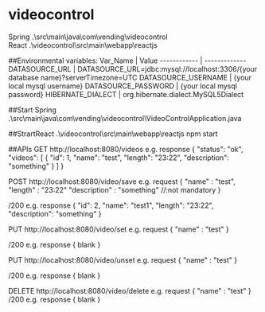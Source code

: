 # videocontrol

Spring .\src\main\java\com\vending\videocontrol\
React .\videocontrol\src\main\webapp\reactjs

##Environmental variables:
Var_Name | Value
------------ | -------------
DATASOURCE_URL | DATASOURCE_URL=jdbc:mysql://localhost:3306/{your database name}?serverTimezone\=UTC
DATASOURCE_USERNAME | {your local mysql username}
DATASOURCE_PASSWORD | {your local mysql password}
HIBERNATE_DIALECT | org.hibernate.dialect.MySQL5Dialect

##Start Spring
.\src\main\java\com\vending\videocontrol\VideoControlApplication.java

##StrartReact
.\videocontrol\src\main\webapp\reactjs
npm start

##APIs
GET http://localhost:8080/videos
   e.g. response {
        "status": "ok",
            "videos": [
                {
                    "id": 1,
                    "name": "test",
                    "length": "23:22",
                    "description": "something"
                }
            ]
    }
    
POST http://localhost:8080/video/save
    e.g. request {
        "name" : "test",
        "length" : "23:22"
        "description" : "something" //:not mandatory
    }
    
   /200   e.g. response {
         "id": 2,
            "name": "test1",
            "length": "23:22",
            "description": "something"
          }
    
PUT http://localhost:8080/video/set
    e.g. request {
        "name" : "test"
    }
    
   /200 e.g. response {
        blank
        }

PUT http://localhost:8080/video/unset
    e.g. request {
            "name" : "test"
        }
        
   /200 e.g. response {
            blank
            }

DELETE http://localhost:8080/video/delete
    e.g. request {
           "name" : "test"
         }
    /200 e.g. response {
                blank
              }
              